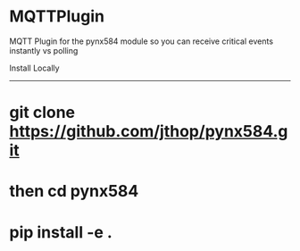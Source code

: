 # MQTTPlugin
MQTT Plugin for the pynx584 module so you can receive critical events instantly vs polling


Install Locally
***************

 # git clone https://github.com/jthop/pynx584.git
 # then cd pynx584
 # pip install -e .
